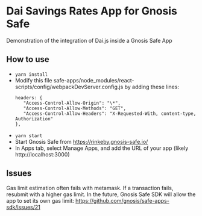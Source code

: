 
# Dai Savings Rates App for Gnosis Safe

Demonstration of the integration of Dai.js inside a Gnosis Safe App

## How to use
- `yarn install`
- Modify this file safe-apps/node_modules/react-scripts/config/webpackDevServer.config.js by adding these lines:
   ```
  headers: {
      "Access-Control-Allow-Origin": "\*",
      "Access-Control-Allow-Methods": "GET",
      "Access-Control-Allow-Headers": "X-Requested-With, content-type, Authorization"
  },
  ```
- `yarn start`
-  Start Gnosis Safe from https://rinkeby.gnosis-safe.io/
- In Apps tab, select Manage Apps, and add the URL of your app (likely http://localhost:3000)


## Issues
Gas limit estimation often fails with metamask. If a transaction fails, resubmit with a higher gas limit. In the future, Gnosis Safe SDK will allow the app to set its own gas limit: https://github.com/gnosis/safe-apps-sdk/issues/21
  



